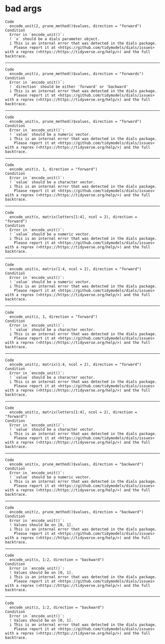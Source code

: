 # bad args

    Code
      encode_unit(2, prune_method()$values, direction = "forward")
    Condition
      Error in `encode_unit()`:
      ! `x` should be a dials parameter object.
      i This is an internal error that was detected in the dials package.
        Please report it at <https://github.com/tidymodels/dials/issues> with a reprex (<https://https://tidyverse.org/help/>) and the full backtrace.

---

    Code
      encode_unit(z, prune_method()$values, direction = "forwards")
    Condition
      Error in `encode_unit()`:
      ! `direction` should be either 'forward' or 'backward'
      i This is an internal error that was detected in the dials package.
        Please report it at <https://github.com/tidymodels/dials/issues> with a reprex (<https://https://tidyverse.org/help/>) and the full backtrace.

---

    Code
      encode_unit(x, prune_method()$values, direction = "forward")
    Condition
      Error in `encode_unit()`:
      ! `value` should be a numeric vector.
      i This is an internal error that was detected in the dials package.
        Please report it at <https://github.com/tidymodels/dials/issues> with a reprex (<https://https://tidyverse.org/help/>) and the full backtrace.

---

    Code
      encode_unit(z, 1, direction = "forward")
    Condition
      Error in `encode_unit()`:
      ! `value` should be a character vector.
      i This is an internal error that was detected in the dials package.
        Please report it at <https://github.com/tidymodels/dials/issues> with a reprex (<https://https://tidyverse.org/help/>) and the full backtrace.

---

    Code
      encode_unit(x, matrix(letters[1:4], ncol = 2), direction = "forward")
    Condition
      Error in `encode_unit()`:
      ! `value` should be a numeric vector.
      i This is an internal error that was detected in the dials package.
        Please report it at <https://github.com/tidymodels/dials/issues> with a reprex (<https://https://tidyverse.org/help/>) and the full backtrace.

---

    Code
      encode_unit(x, matrix(1:4, ncol = 2), direction = "forward")
    Condition
      Error in `encode_unit()`:
      ! `value` should be a numeric vector.
      i This is an internal error that was detected in the dials package.
        Please report it at <https://github.com/tidymodels/dials/issues> with a reprex (<https://https://tidyverse.org/help/>) and the full backtrace.

---

    Code
      encode_unit(z, 1, direction = "forward")
    Condition
      Error in `encode_unit()`:
      ! `value` should be a character vector.
      i This is an internal error that was detected in the dials package.
        Please report it at <https://github.com/tidymodels/dials/issues> with a reprex (<https://https://tidyverse.org/help/>) and the full backtrace.

---

    Code
      encode_unit(z, matrix(1:4, ncol = 2), direction = "forward")
    Condition
      Error in `encode_unit()`:
      ! `value` should be a character vector.
      i This is an internal error that was detected in the dials package.
        Please report it at <https://github.com/tidymodels/dials/issues> with a reprex (<https://https://tidyverse.org/help/>) and the full backtrace.

---

    Code
      encode_unit(z, matrix(letters[1:4], ncol = 2), direction = "forward")
    Condition
      Error in `encode_unit()`:
      ! `value` should be a character vector.
      i This is an internal error that was detected in the dials package.
        Please report it at <https://github.com/tidymodels/dials/issues> with a reprex (<https://https://tidyverse.org/help/>) and the full backtrace.

---

    Code
      encode_unit(x, prune_method()$values, direction = "backward")
    Condition
      Error in `encode_unit()`:
      ! `value` should be a numeric vector.
      i This is an internal error that was detected in the dials package.
        Please report it at <https://github.com/tidymodels/dials/issues> with a reprex (<https://https://tidyverse.org/help/>) and the full backtrace.

---

    Code
      encode_unit(z, prune_method()$values, direction = "backward")
    Condition
      Error in `encode_unit()`:
      ! Values should be on [0, 1].
      i This is an internal error that was detected in the dials package.
        Please report it at <https://github.com/tidymodels/dials/issues> with a reprex (<https://https://tidyverse.org/help/>) and the full backtrace.

---

    Code
      encode_unit(x, 1:2, direction = "backward")
    Condition
      Error in `encode_unit()`:
      ! Values should be on [0, 1].
      i This is an internal error that was detected in the dials package.
        Please report it at <https://github.com/tidymodels/dials/issues> with a reprex (<https://https://tidyverse.org/help/>) and the full backtrace.

---

    Code
      encode_unit(z, 1:2, direction = "backward")
    Condition
      Error in `encode_unit()`:
      ! Values should be on [0, 1].
      i This is an internal error that was detected in the dials package.
        Please report it at <https://github.com/tidymodels/dials/issues> with a reprex (<https://https://tidyverse.org/help/>) and the full backtrace.

